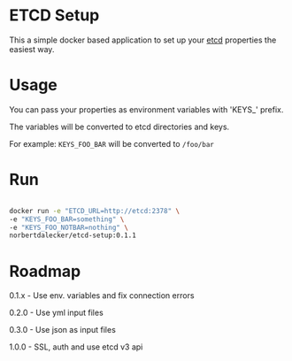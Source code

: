 # ETCD Setup

This a simple docker based application to set up your [etcd](https://github.com/coreos/etcd) properties 
the easiest way.

# Usage

You can pass your properties as environment variables with 'KEYS_' prefix.

The variables will be converted to etcd directories and keys.

For example: `KEYS_FOO_BAR` will be converted to `/foo/bar`

# Run

```sh

docker run -e "ETCD_URL=http://etcd:2378" \
-e "KEYS_FOO_BAR=something" \
-e "KEYS_FOO_NOTBAR=nothing" \
norbertdalecker/etcd-setup:0.1.1 

```


# Roadmap

0.1.x - Use env. variables and fix connection errors

0.2.0 - Use yml input files

0.3.0 - Use json as input files

1.0.0 - SSL, auth and use etcd v3 api
